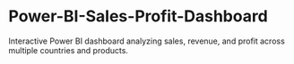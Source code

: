 # Power-BI-Sales-Profit-Dashboard
Interactive Power BI dashboard analyzing sales, revenue, and profit across multiple countries and products.
